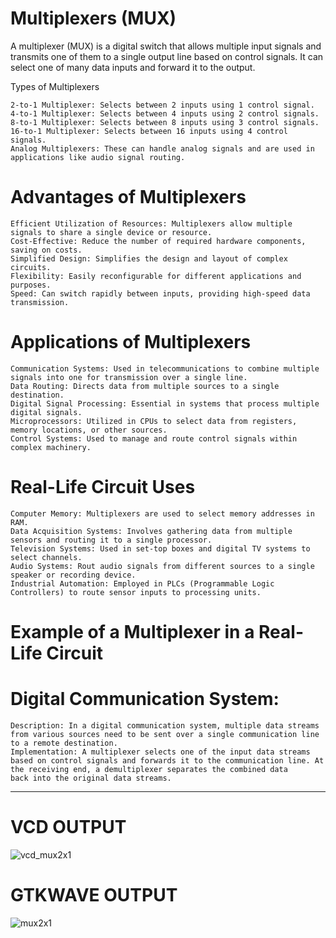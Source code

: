 # Multiplexers (MUX)

A multiplexer (MUX) is a digital switch that allows multiple input signals and transmits one of them to a single output line based on control signals. It can select one of many data inputs and forward it to the output.

Types of Multiplexers

    2-to-1 Multiplexer: Selects between 2 inputs using 1 control signal.
    4-to-1 Multiplexer: Selects between 4 inputs using 2 control signals.
    8-to-1 Multiplexer: Selects between 8 inputs using 3 control signals.
    16-to-1 Multiplexer: Selects between 16 inputs using 4 control signals.
    Analog Multiplexers: These can handle analog signals and are used in applications like audio signal routing.

# Advantages of Multiplexers

    Efficient Utilization of Resources: Multiplexers allow multiple signals to share a single device or resource.
    Cost-Effective: Reduce the number of required hardware components, saving on costs.
    Simplified Design: Simplifies the design and layout of complex circuits.
    Flexibility: Easily reconfigurable for different applications and purposes.
    Speed: Can switch rapidly between inputs, providing high-speed data transmission.

# Applications of Multiplexers

    Communication Systems: Used in telecommunications to combine multiple signals into one for transmission over a single line.
    Data Routing: Directs data from multiple sources to a single destination.
    Digital Signal Processing: Essential in systems that process multiple digital signals.
    Microprocessors: Utilized in CPUs to select data from registers, memory locations, or other sources.
    Control Systems: Used to manage and route control signals within complex machinery.

# Real-Life Circuit Uses
 
    Computer Memory: Multiplexers are used to select memory addresses in RAM.
    Data Acquisition Systems: Involves gathering data from multiple sensors and routing it to a single processor.
    Television Systems: Used in set-top boxes and digital TV systems to select channels.
    Audio Systems: Rout audio signals from different sources to a single speaker or recording device.
    Industrial Automation: Employed in PLCs (Programmable Logic Controllers) to route sensor inputs to processing units.

# Example of a Multiplexer in a Real-Life Circuit

# Digital Communication System:

    Description: In a digital communication system, multiple data streams from various sources need to be sent over a single communication line to a remote destination.
    Implementation: A multiplexer selects one of the input data streams based on control signals and forwards it to the communication line. At the receiving end, a demultiplexer separates the combined data       back into the original data streams.

---
# VCD OUTPUT

  ![vcd_mux2x1](https://github.com/user-attachments/assets/2da787e9-88db-42fa-bb80-253ec918d0ad)


# GTKWAVE OUTPUT 
 
 ![mux2x1](https://github.com/user-attachments/assets/03de4c2f-76be-46ea-a64b-2f97b351f794)



  
